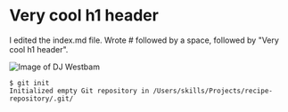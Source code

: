 # Very cool h1 header

I edited the index.md file. Wrote # followed by a space, followed by "Very cool h1 header".

![Image of DJ Westbam](https://github.com/user-attachments/assets/9645811f-f306-4d54-89ca-442e183c261f)

```
$ git init
Initialized empty Git repository in /Users/skills/Projects/recipe-repository/.git/
```
